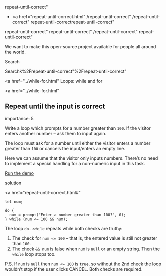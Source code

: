repeat-until-correct"

- <a href="repeat-until-correct.html"
  /repeat-until-correct"
  /repeat-until-correct"
  repeat-until-correctrepeat-until-correct"

<!-- -->

repeat-until-correct"
repeat-until-correct"
/repeat-until-correct"
repeat-until-correct"

We want to make this open-source project available for people all around the world.

Search

Searchk%2Frepeat-until-correct"%2Frepeat-until-correct" </a>

<a href="../while-for.html" Loops: while and for</span></a>

<a href="../while-for.html"

## Repeat until the input is correct

<span class="task__importance" title="How important is the task, from 1 to 5">importance: 5</span>

Write a loop which prompts for a number greater than `100`. If the visitor enters another number – ask them to input again.

The loop must ask for a number until either the visitor enters a number greater than `100` or cancels the input/enters an empty line.

Here we can assume that the visitor only inputs numbers. There’s no need to implement a special handling for a non-numeric input in this task.

[Run the demo](repeat-until-correct.html#)

solution

<a href="repeat-until-correct.html#"
<a href="repeat-until-correct.html#" class="toolbar__button toolbar__button_edit" title="open in sandbox"></a>

    let num;

    do {
      num = prompt("Enter a number greater than 100?", 0);
    } while (num <= 100 && num);

The loop `do..while` repeats while both checks are truthy:

1.  The check for `num <= 100` – that is, the entered value is still not greater than `100`.
2.  The check `&& num` is false when `num` is `null` or an empty string. Then the `while` loop stops too.

P.S. If `num` is `null` then `num <= 100` is `true`, so without the 2nd check the loop wouldn’t stop if the user clicks CANCEL. Both checks are required.
